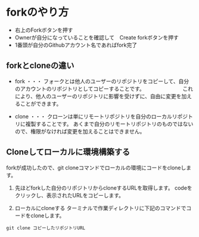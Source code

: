 # forkのやり方

* 右上のForkボタンを押す
* Ownerが自分になっていることを確認して　Create forkボタンを押す
* 1番頭が自分のGithubアカウント名であればfork完了

## forkとcloneの違い
* fork ・・・ フォークとは他人のユーザーのリポジトリをコピーして、自分のアカウントのリポジトリとしてコピーすることです。
  　　　　　　　これにより、他人のユーザーのリポジトリに影響を受けずに、自由に変更を加えることができます。
  
* clone ・・・ クローンは単にリモートリポジトリを自分のローカルリポジトリに複製することです。
              あくまで自分のリモートリポジトリのものではないので、権限がなければ変更を加えることはできません。

## Cloneしてローカルに環境構築する
forkが成功したので、git cloneコマンドでローカルの環境にコードをcloneします。

1. 先ほどforkした自分のリポジトリからcloneするURLを取得します。
   codeをクリックし、表示されたURLをコピーします。

2. ローカルにcloneする
   ターミナルで作業ディレクトリに下記のコマンドでコードをcloneします。
```
git clone コピーしたリポジトリURL
```
